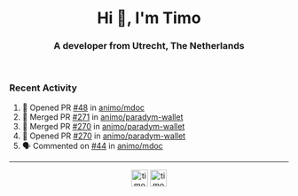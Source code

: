 <h1 align="center">Hi 👋, I'm Timo</h1>
<h3 align="center">A developer from Utrecht, The Netherlands</h3>
<br/>
<!-- https://github.com/rahuldkjain/github-profile-readme-generator --!>

<!--  <p align="left"><img src="https://github-readme-stats.vercel.app/api?username=timoglastra&show_icons=true&count_private=true&" alt="timoglastra" /></p> --!>

<!--
Github language stats
<p align="left"><img src="https://github-readme-stats.vercel.app/api/top-langs/?username=timoglastra&layout=compact" alt="timoglastra" /><p>
-->

<!-- Codestats language stats -->
<!-- <p align="left"><img src="https://codestats-readme.vercel.app/api/top-langs/?username=timoglastra&layout=compact&language_count=12" alt="timoglastra" /><p>    --!>
  
<h3>Recent Activity</h3>

<!--START_SECTION:activity-->
1. 💪 Opened PR [#48](https://github.com/animo/mdoc/pull/48) in [animo/mdoc](https://github.com/animo/mdoc)
2. 🎉 Merged PR [#271](https://github.com/animo/paradym-wallet/pull/271) in [animo/paradym-wallet](https://github.com/animo/paradym-wallet)
3. 🎉 Merged PR [#270](https://github.com/animo/paradym-wallet/pull/270) in [animo/paradym-wallet](https://github.com/animo/paradym-wallet)
4. 💪 Opened PR [#270](https://github.com/animo/paradym-wallet/pull/270) in [animo/paradym-wallet](https://github.com/animo/paradym-wallet)
5. 🗣 Commented on [#44](https://github.com/animo/mdoc/issues/44#issuecomment-2621500695) in [animo/mdoc](https://github.com/animo/mdoc)
<!--END_SECTION:activity-->

---

<p align="center">
<a href="https://twitter.com/timoglastra" target="blank"><img align="center" src="https://cdn.jsdelivr.net/npm/simple-icons@3.0.1/icons/twitter.svg" alt="timoglastra" height="30" width="30" /></a>
<a href="https://linkedin.com/in/timoglastra" target="blank"><img align="center" src="https://cdn.jsdelivr.net/npm/simple-icons@3.0.1/icons/linkedin.svg" alt="timoglastra" height="30" width="30" /></a>
</p>



